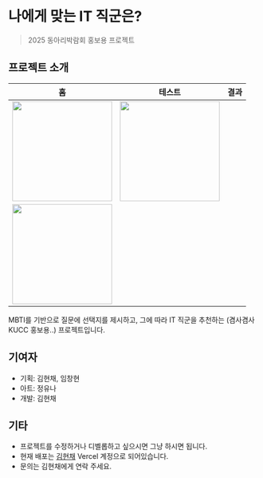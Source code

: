 # 나에게 맞는 IT 직군은?

> 2025 동아리박람회 홍보용 프로젝트

## 프로젝트 소개
| 홈  | 테스트 | 결과 |
| ------------- | ------------- | ------------- |
| <img src=https://github.com/user-attachments/assets/07b310ee-b31f-49ca-b887-740c026f00e6 width="200" />  |  <img src="https://github.com/user-attachments/assets/0445b82f-4733-431a-b625-b96320ddf054" width="200" />
  | <img src="https://github.com/user-attachments/assets/36bc74bb-0e17-441f-a175-082fdcc40b34" width="200" />  |

MBTI를 기반으로 질문에 선택지를 제시하고, 그에 따라 IT 직군을 추천하는 (겸사겸사 KUCC 홍보용..) 프로젝트입니다.

## 기여자

- 기획: 김현채, 임창현
- 아트: 정유나
- 개발: 김현채

## 기타

- 프로젝트를 수정하거나 디벨롭하고 싶으시면 그냥 하시면 됩니다.
- 현재 배포는 [김현채](https://github.com/r-4bb1t) Vercel 계정으로 되어있습니다.
- 문의는 김현채에게 연락 주세요.
